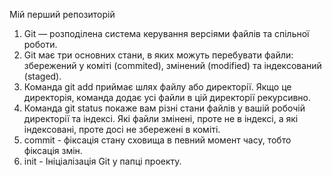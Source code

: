 Мій перший репозиторій
1. Git — розподілена система керування версіями файлів та спільної роботи. 
2. Git має три основних стани, в яких можуть перебувати файли: збережений у коміті (commited), змінений (modified) та індексований (staged).
3. Команда git add приймає шлях файлу або директорії. Якщо це директорія, команда додає усі файли в цій директорії рекурсивно.
4. Команда git status покаже вам різні стани файлів у вашій робочій директорії та індексі. Які файли змінені, проте не в індексі, а які індексовані, проте досі не збережені в коміті.
5. commit - фіксація стану сховища в певний момент часу, тобто фіксація змін.
6. init - Ініціалізація Git у папці проекту.
